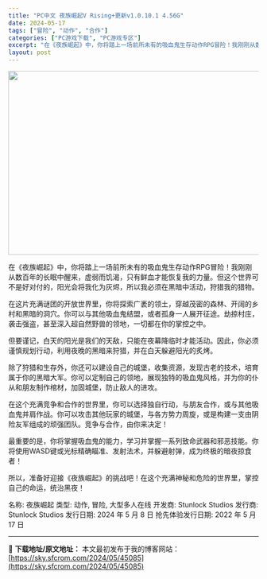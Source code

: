 ```yaml
---
title: "PC中文 夜族崛起V Rising+更新v1.0.10.1 4.56G"
date: 2024-05-17
tags: ["冒险", "动作", "合作"]
categories: ["PC游戏下载", "PC游戏专区"]
excerpt: "在《夜族崛起》中，你将踏上一场前所未有的吸血鬼生存动作RPG冒险！我刚刚从数百年的长眠中醒来，虚弱而饥渴，只有鲜血才能恢复我的力量。但这个世界可不是好对付的，阳光会将我化为灰烬，所以我必须在黑暗中活动，狩猎我的猎物。 在这片充满谜团的开放世界里，你将探索广袤的领土，穿越茂密的森林、开阔的乡村和黑暗的&hellip;"
layout: post
---
```


<img class="igg-image-content aligncenter" src="https://sky.sfcrom.com/wp-content/uploads/2024/05/2d6f5-V-Rising-Free-Download.jpg" width="660" height="370" />

在《夜族崛起》中，你将踏上一场前所未有的吸血鬼生存动作RPG冒险！我刚刚从数百年的长眠中醒来，虚弱而饥渴，只有鲜血才能恢复我的力量。但这个世界可不是好对付的，阳光会将我化为灰烬，所以我必须在黑暗中活动，狩猎我的猎物。

在这片充满谜团的开放世界里，你将探索广袤的领土，穿越茂密的森林、开阔的乡村和黑暗的洞穴。你可以与其他吸血鬼结盟，或者孤身一人展开征途。劫掠村庄，袭击强盗，甚至深入超自然野兽的领地，一切都在你的掌控之中。

但要谨记，白天的阳光是我们的天敌，只能在夜幕降临时才能活动。因此，你必须谨慎规划行动，利用夜晚的黑暗来狩猎，并在白天躲避阳光的炙烤。

除了狩猎和生存外，你还可以建设自己的城堡，收集资源，发现古老的技术，培育属于你的黑暗大军。你可以定制自己的领地，展现独特的吸血鬼风格，并为你的仆从和朋友制作棺材，加固城堡，防止敌人的进攻。

在这个充满竞争和合作的世界里，你可以选择独自行动，与朋友合作，或与其他吸血鬼并肩作战。你可以攻击其他玩家的城堡，与各方势力周旋，或是构建一支由阴险友军组成的顽强团队。竞争与合作，由你来决定！

最重要的是，你将掌握吸血鬼的能力，学习并掌握一系列致命武器和邪恶技能。你将使用WASD键或光标精确瞄准、发射法术，并躲避射弹，成为终极的暗夜掠食者！

所以，准备好迎接《夜族崛起》的挑战吧！在这个充满神秘和危险的世界里，掌控自己的命运，统治黑夜！

名称: 夜族崛起
类型: 动作, 冒险, 大型多人在线
开发商: Stunlock Studios
发行商: Stunlock Studios
发行日期: 2024 年 5 月 8 日
抢先体验发行日期: 2022 年 5 月 17 日

---
📖 **下载地址/原文地址：** 本文最初发布于我的博客网站：[https://sky.sfcrom.com/2024/05/45085](https://sky.sfcrom.com/2024/05/45085)
